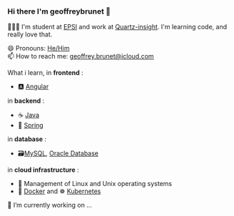 ### Hi there I'm **geoffreybrunet** 👋

👨🏻‍💻 I'm student at [EPSI](https://www.epsi.fr) and work at [Quartz-insight](https://quartz-insight.com). I'm learning code, and really love that.

😄 Pronouns: [He/Him](https://pronoun.is/he)  
📫 How to reach me: geoffrey.brunet@icloud.com  

What i learn, in **frontend** : 
- 🅰️ [Angular](https://angular.io)

in **backend** : 
- ☕️ [Java](https://www.oracle.com/java/)
- 🌱 [Spring](https://spring.io)

in **database** : 
- 🗃️[MySQL](https://www.mysql.com), [Oracle Database](https://www.oracle.com/fr/database/)

in **cloud infrastructure** : 
- 🐧 Management of Linux and Unix operating systems
- 🐳 [Docker](https://www.docker.com) and ☸️ [Kubernetes](https://kubernetes.io)


🔭 I’m currently working on ...
